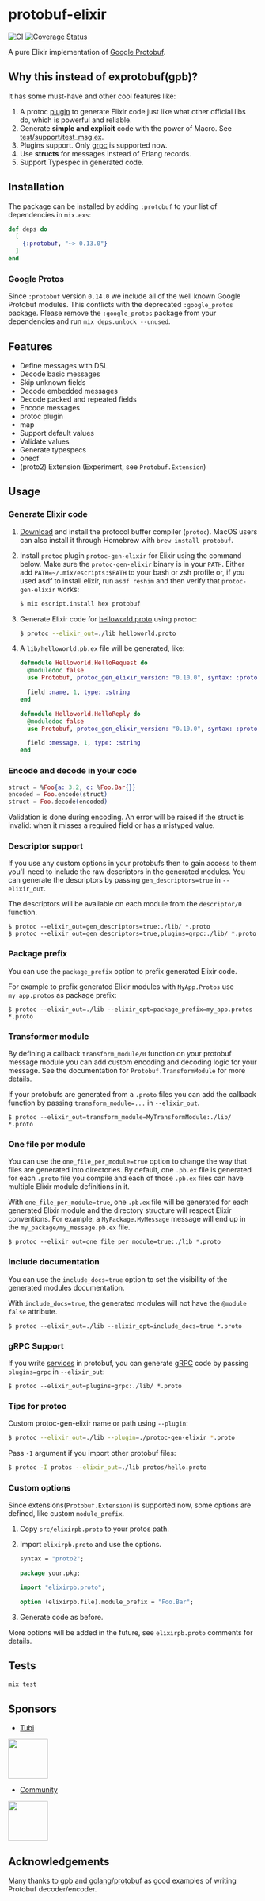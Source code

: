 # protobuf-elixir

[![CI](https://github.com/elixir-protobuf/protobuf/actions/workflows/main.yml/badge.svg)](https://github.com/elixir-protobuf/protobuf/actions/workflows/main.yml)
[![Coverage Status](https://coveralls.io/repos/github/elixir-protobuf/protobuf/badge.svg?branch=main)](https://coveralls.io/github/elixir-protobuf/protobuf?branch=main)

A pure Elixir implementation of [Google Protobuf](https://developers.google.com/protocol-buffers/).

## Why this instead of exprotobuf(gpb)?

It has some must-have and other cool features like:

1. A protoc [plugin](https://developers.google.com/protocol-buffers/docs/cpptutorial#compiling-your-protocol-buffers) to generate Elixir code just like what other official libs do, which is powerful and reliable.
2. Generate **simple and explicit** code with the power of Macro. See [test/support/test_msg.ex](https://github.com/tony612/protobuf-elixir/blob/master/test/support/test_msg.ex).
3. Plugins support. Only [grpc](https://github.com/tony612/grpc-elixir) is supported now.
4. Use **structs** for messages instead of Erlang records.
5. Support Typespec in generated code.

## Installation

The package can be installed by adding `:protobuf` to your list of dependencies in `mix.exs`:

```elixir
def deps do
  [
    {:protobuf, "~> 0.13.0"}
  ]
end
```

### Google Protos

Since `:protobuf` version `0.14.0` we include all of the well known Google Protobuf modules. This conflicts with the deprecated `:google_protos` package. Please remove the `:google_protos` package from your dependencies and run `mix deps.unlock --unused`.

## Features

* Define messages with DSL
* Decode basic messages
* Skip unknown fields
* Decode embedded messages
* Decode packed and repeated fields
* Encode messages
* protoc plugin
* map
* Support default values
* Validate values
* Generate typespecs
* oneof
* (proto2) Extension (Experiment, see `Protobuf.Extension`)

## Usage

### Generate Elixir code

1. [Download](https://github.com/protocolbuffers/protobuf#protocol-compiler-installation) and
   install the protocol buffer compiler (`protoc`). MacOS users can also install it through
   Homebrew with `brew install protobuf`.

2. Install `protoc` plugin `protoc-gen-elixir` for Elixir using the command below. Make sure the
   `protoc-gen-elixir` binary is in your `PATH`. Either add `PATH=~/.mix/escripts:$PATH` to your
   bash or zsh profile or, if you used asdf to install elixir, run `asdf reshim` and then verify
   that `protoc-gen-elixir` works:

    ```bash
    $ mix escript.install hex protobuf
    ```

3. Generate Elixir code for [helloworld.proto](https://raw.githubusercontent.com/grpc/grpc/master/examples/protos/helloworld.proto) using `protoc`:

    ```bash
    $ protoc --elixir_out=./lib helloworld.proto
    ```

4. A `lib/helloworld.pb.ex` file will be generated, like:

    ```elixir
    defmodule Helloworld.HelloRequest do
      @moduledoc false
      use Protobuf, protoc_gen_elixir_version: "0.10.0", syntax: :proto3

      field :name, 1, type: :string
    end

    defmodule Helloworld.HelloReply do
      @moduledoc false
      use Protobuf, protoc_gen_elixir_version: "0.10.0", syntax: :proto3

      field :message, 1, type: :string
    end
    ```

### Encode and decode in your code

```elixir
struct = %Foo{a: 3.2, c: %Foo.Bar{}}
encoded = Foo.encode(struct)
struct = Foo.decode(encoded)
```

Validation is done during encoding. An error will be raised if the struct is invalid: when it
misses a required field or has a mistyped value.

### Descriptor support

If you use any custom options in your protobufs then to gain access to them you'll need to include
the raw descriptors in the generated modules. You can generate the descriptors by passing
`gen_descriptors=true` in `--elixir_out`.

The descriptors will be available on each module from the `descriptor/0` function.

```
$ protoc --elixir_out=gen_descriptors=true:./lib/ *.proto
$ protoc --elixir_out=gen_descriptors=true,plugins=grpc:./lib/ *.proto
```

### Package prefix

You can use the `package_prefix` option to prefix generated Elixir code.

For example to prefix generated Elixir modules with `MyApp.Protos` use `my_app.protos` as package
prefix:

```
$ protoc --elixir_out=./lib --elixir_opt=package_prefix=my_app.protos *.proto
```

### Transformer module

By defining a callback `transform_module/0` function on your protobuf message module
you can add custom encoding and decoding logic for your message. See the documentation
for `Protobuf.TransformModule` for more details.

If your protobufs are generated from a `.proto` files you can add the callback function
by passing `transform_module=...` in `--elixir_out`.

```
$ protoc --elixir_out=transform_module=MyTransformModule:./lib/ *.proto
```

### One file per module

You can use the `one_file_per_module=true` option to change the way that files
are generated into directories. By default, one `.pb.ex` file is generated for
each `.proto` file you compile and each of those `.pb.ex` files can have
multiple Elixir module definitions in it.

With `one_file_per_module=true`, one `.pb.ex` file will be generated for each
generated Elixir module and the directory structure will respect Elixir
conventions. For example, a `MyPackage.MyMessage` message will end up in the
`my_package/my_message.pb.ex` file.

```
$ protoc --elixir_out=one_file_per_module=true:./lib *.proto
```

### Include documentation

You can use the `include_docs=true` option to set the visibility of the
generated modules documentation.

With `include_docs=true`, the generated modules will not have the
`@module false` attribute.

```
$ protoc --elixir_out=./lib --elixir_opt=include_docs=true *.proto
```

### gRPC Support

If you write [services](https://developers.google.com/protocol-buffers/docs/proto#services) in
protobuf, you can generate [gRPC](https://github.com/elixir-grpc/grpc) code by passing
`plugins=grpc` in `--elixir_out`:

```
$ protoc --elixir_out=plugins=grpc:./lib/ *.proto
```

### Tips for protoc

Custom protoc-gen-elixir name or path using `--plugin`:

```bash
$ protoc --elixir_out=./lib --plugin=./protoc-gen-elixir *.proto
```

Pass `-I` argument if you import other protobuf files:

```bash
$ protoc -I protos --elixir_out=./lib protos/hello.proto
```

### Custom options

Since extensions(`Protobuf.Extension`) is supported now, some options are defined, like custom
`module_prefix`.

1. Copy `src/elixirpb.proto` to your protos path.

2. Import `elixirpb.proto` and use the options.

    ```proto
    syntax = "proto2";

    package your.pkg;

    import "elixirpb.proto";

    option (elixirpb.file).module_prefix = "Foo.Bar";
    ```

3. Generate code as before.

More options will be added in the future, see `elixirpb.proto` comments for details.

## Tests

```bash
mix test
```

## Sponsors

* [Tubi](https://tubitv.com/)

<img src="https://user-images.githubusercontent.com/1253659/37473536-4db44048-28a9-11e8-90d5-f8a2f5a8d53c.jpg" height="80">

* [Community](https://www.community.com)

<img src="https://user-images.githubusercontent.com/1253659/84641850-3f163d80-af2e-11ea-98a2-cfb854180222.png" height="80">

## Acknowledgements

Many thanks to [gpb](https://github.com/tomas-abrahamsson/gpb) and
[golang/protobuf](https://github.com/golang/protobuf) as good examples of
writing Protobuf decoder/encoder.

